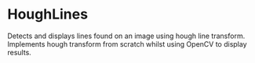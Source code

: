 # HoughLines

Detects and displays lines found on an image using hough line transform. Implements hough transform from scratch whilst using OpenCV to display results.
